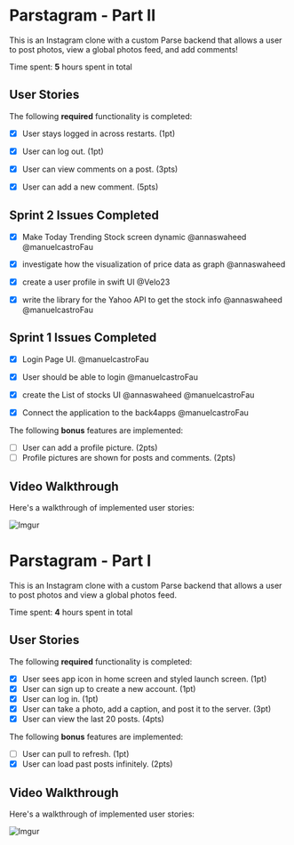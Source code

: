 # Parstagram - Part II

This is an Instagram clone with a custom Parse backend that allows a user to post photos, view a global photos feed, and add comments!

Time spent: **5** hours spent in total

## User Stories

The following **required** functionality is completed:

- [X] User stays logged in across restarts. (1pt)
- [X] User can log out. (1pt)
- [X] User can view comments on a post. (3pts)
- [X] User can add a new comment. (5pts)



## Sprint 2 Issues Completed
- [X] Make Today Trending Stock screen dynamic
@annaswaheed
@manuelcastroFau

- [X] investigate how the visualization of price data as graph
@annaswaheed

- [X] create a user profile in swift UI
@Velo23


- [X] write the library for the Yahoo API to get the stock info
@annaswaheed
@manuelcastroFau



## Sprint 1 Issues Completed

- [X] Login Page UI.
@manuelcastroFau


- [X] User should be able to login
@manuelcastroFau


- [X] create the List of stocks UI
@annaswaheed
@manuelcastroFau

- [X] Connect the application to the back4apps
@manuelcastroFau



The following **bonus** features are implemented:

- [ ] User can add a profile picture. (2pts)
- [ ] Profile pictures are shown for posts and comments. (2pts)

## Video Walkthrough

Here's a walkthrough of implemented user stories:

![Imgur](https://imgur.com/HjPIsDl.gif)


# Parstagram - Part I

This is an Instagram clone with a custom Parse backend that allows a user to post photos and view a global photos feed.

Time spent: **4** hours spent in total

## User Stories

The following **required** functionality is completed:

- [X] User sees app icon in home screen and styled launch screen. (1pt)
- [X] User can sign up to create a new account. (1pt)
- [X] User can log in. (1pt)
- [X] User can take a photo, add a caption, and post it to the server. (3pt)
- [X] User can view the last 20 posts. (4pts)

The following **bonus** features are implemented:

- [ ] User can pull to refresh. (1pt)
- [X] User can load past posts infinitely. (2pts)

## Video Walkthrough

Here's a walkthrough of implemented user stories:

![Imgur](https://imgur.com/MVxUkBH.gif)
